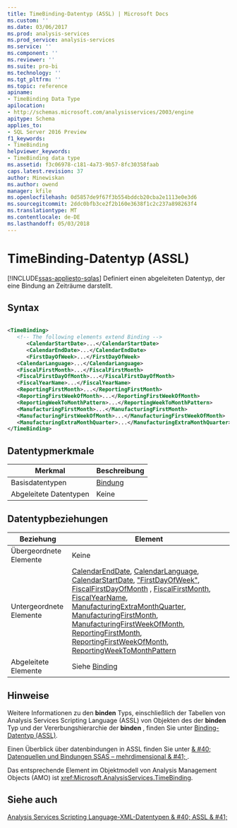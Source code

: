 ```yaml
---
title: TimeBinding-Datentyp (ASSL) | Microsoft Docs
ms.custom: ''
ms.date: 03/06/2017
ms.prod: analysis-services
ms.prod_service: analysis-services
ms.service: ''
ms.component: ''
ms.reviewer: ''
ms.suite: pro-bi
ms.technology: ''
ms.tgt_pltfrm: ''
ms.topic: reference
apiname:
- TimeBinding Data Type
apilocation:
- http://schemas.microsoft.com/analysisservices/2003/engine
apitype: Schema
applies_to:
- SQL Server 2016 Preview
f1_keywords:
- TimeBinding
helpviewer_keywords:
- TimeBinding data type
ms.assetid: f3c06978-c181-4a73-9b57-8fc30358faab
caps.latest.revision: 37
author: Minewiskan
ms.author: owend
manager: kfile
ms.openlocfilehash: 0d5857de9f67f3b554bddcb20cba2e1113e0e3d6
ms.sourcegitcommit: 2ddc0bfb3ce2f2b160e3638f1c2c237a898263f4
ms.translationtype: MT
ms.contentlocale: de-DE
ms.lasthandoff: 05/03/2018
---
```

# <a name="timebinding-data-type-assl"></a>TimeBinding-Datentyp (ASSL)
[!INCLUDE[ssas-appliesto-sqlas](../../../includes/ssas-appliesto-sqlas.md)]
  Definiert einen abgeleiteten Datentyp, der eine Bindung an Zeiträume darstellt.  
  
## <a name="syntax"></a>Syntax  
  
```xml  
  
<TimeBinding>  
   <!-- The following elements extend Binding -->  
      <CalendarStartDate>...</CalendarStartDate>  
      <CalendarEndDate>...</CalendarEndDate>  
      <FirstDayOfWeek>...</FirstDayOfWeek>  
   <CalendarLanguage>...</CalendarLanguage>  
   <FiscalFirstMonth>...</FiscalFirstMonth>  
   <FiscalFirstDayOfMonth>...</FiscalFirstDayOfMonth>  
   <FiscalYearName>...</FiscalYearName>  
   <ReportingFirstMonth>...</ReportingFirstMonth>  
   <ReportingFirstWeekOfMonth>...</ReportingFirstWeekOfMonth>  
   <ReportingWeekToMonthPattern>...</ReportingWeekToMonthPattern>  
   <ManufacturingFirstMonth>...</ManufacturingFirstMonth>  
   <ManufacturingFirstWeekOfMonth>...</ManufacturingFirstWeekOfMonth>  
   <ManufacturingExtraMonthQuarter>...</ManufacturingExtraMonthQuarter>  
</TimeBinding>  
```  
  
## <a name="data-type-characteristics"></a>Datentypmerkmale  
  
|Merkmal|Beschreibung|  
|--------------------|-----------------|  
|Basisdatentypen|[Bindung](../../../analysis-services/scripting/data-type/binding-data-type-assl.md)|  
|Abgeleitete Datentypen|Keine|  
  
## <a name="data-type-relationships"></a>Datentypbeziehungen  
  
|Beziehung|Element|  
|------------------|-------------|  
|Übergeordnete Elemente|Keine|  
|Untergeordnete Elemente|[CalendarEndDate](../../../analysis-services/scripting/properties/calendarenddate-element-assl.md), [CalendarLanguage](../../../analysis-services/scripting/properties/calendarlanguage-element-assl.md), [CalendarStartDate](../../../analysis-services/scripting/properties/calendarstartdate-element-assl.md), ["FirstDayOfWeek"](../../../analysis-services/scripting/properties/firstdayofweek-element-assl.md), [FiscalFirstDayOfMonth](../../../analysis-services/scripting/properties/fiscalfirstdayofmonth-element-assl.md) , [FiscalFirstMonth](../../../analysis-services/scripting/properties/fiscalfirstmonth-element-assl.md), [FiscalYearName](../../../analysis-services/scripting/properties/fiscalyearname-element-assl.md), [ManufacturingExtraMonthQuarter](../../../analysis-services/scripting/properties/manufacturingextramonthquarter-element-assl.md), [ManufacturingFirstMonth](../../../analysis-services/scripting/properties/manufacturingfirstmonth-element-assl.md), [ManufacturingFirstWeekOfMonth](../../../analysis-services/scripting/properties/manufacturingfirstweekofmonth-element-assl.md), [ReportingFirstMonth](../../../analysis-services/scripting/properties/reportingfirstmonth-element-assl.md), [ReportingFirstWeekOfMonth](../../../analysis-services/scripting/properties/reportingfirstweekofmonth-element-assl.md), [ReportingWeekToMonthPattern](../../../analysis-services/scripting/properties/reportingweektomonthpattern-element-assl.md)|  
|Abgeleitete Elemente|Siehe [Binding](../../../analysis-services/scripting/data-type/binding-data-type-assl.md)|  
  
## <a name="remarks"></a>Hinweise  
 Weitere Informationen zu den **binden** Typs, einschließlich der Tabellen von Analysis Services Scripting Language (ASSL) von Objekten des der **binden** Typ und der Vererbungshierarchie der **binden**  , finden Sie unter [Binding-Datentyp &#40;ASSL&#41;](../../../analysis-services/scripting/data-type/binding-data-type-assl.md).  
  
 Einen Überblick über datenbindungen in ASSL finden Sie unter [& #40; Datenquellen und Bindungen SSAS – mehrdimensional & #41; ](../../../analysis-services/multidimensional-models/data-sources-and-bindings-ssas-multidimensional.md).  
  
 Das entsprechende Element im Objektmodell von Analysis Management Objects (AMO) ist <xref:Microsoft.AnalysisServices.TimeBinding>.  
  
## <a name="see-also"></a>Siehe auch  
 [Analysis Services Scripting Language-XML-Datentypen & #40; ASSL & #41;](../../../analysis-services/scripting/data-type/analysis-services-scripting-language-xml-data-types-assl.md)  
  
  
